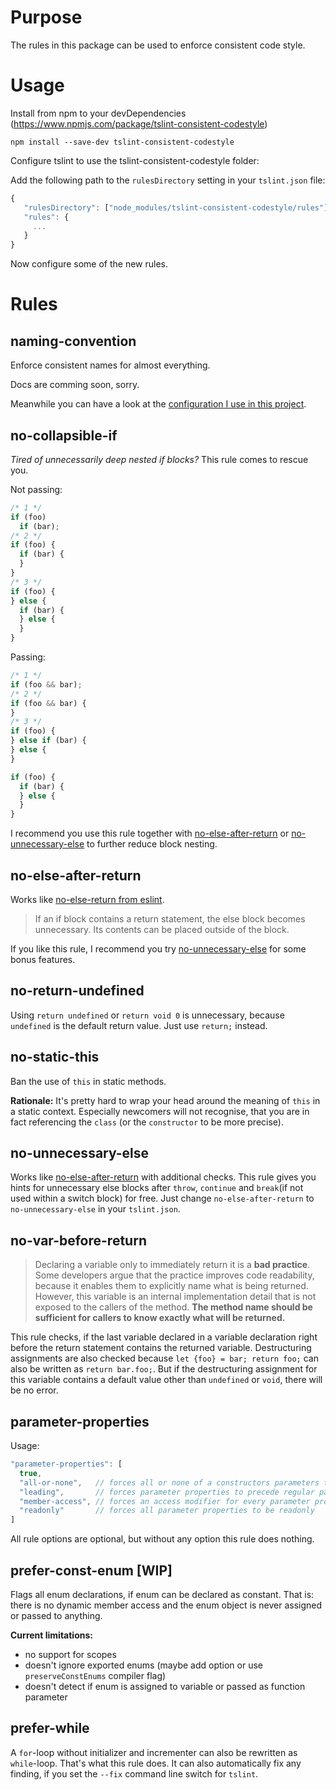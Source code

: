 # Purpose

The rules in this package can be used to enforce consistent code style.

# Usage

Install from npm to your devDependencies  (https://www.npmjs.com/package/tslint-consistent-codestyle)

```
npm install --save-dev tslint-consistent-codestyle
```

Configure tslint to use the tslint-consistent-codestyle folder:

Add the following path to the `rulesDirectory` setting in your `tslint.json` file:

```javascript
{
   "rulesDirectory": ["node_modules/tslint-consistent-codestyle/rules"]
   "rules": {
     ...
   }
}
```

Now configure some of the new rules.

# Rules

## naming-convention
Enforce consistent names for almost everything.

Docs are comming soon, sorry.

Meanwhile you can have a look at the [configuration I use in this project](https://github.com/ajafff/tslint-consistent-codestyle/blob/master/tslint.json#L93-L106).

## no-collapsible-if
*Tired of unnecessarily deep nested if blocks?*
This rule comes to rescue you.

Not passing:
```javascript
/* 1 */
if (foo)
  if (bar);
/* 2 */
if (foo) {
  if (bar) {
  }
}
/* 3 */
if (foo) {
} else {
  if (bar) {
  } else {
  }
}
```
Passing:
```javascript
/* 1 */
if (foo && bar);
/* 2 */
if (foo && bar) {
}
/* 3 */
if (foo) {
} else if (bar) {
} else {
}

if (foo) {
  if (bar) {
  } else {
  }
}
```
I recommend you use this rule together with [no-else-after-return](#no-else-after-return) or [no-unnecessary-else](#no-unnecessary-else) to further reduce block nesting.

## no-else-after-return
Works like [no-else-return from eslint](http://eslint.org/docs/rules/no-else-return).

> If an if block contains a return statement, the else block becomes unnecessary. Its contents can be placed outside of the block.

If you like this rule, I recommend you try [no-unnecessary-else](#no-unnecessary-else) for some bonus features.

## no-return-undefined
Using `return undefined` or `return void 0` is unnecessary, because `undefined` is the default return value. Just use `return;` instead.

## no-static-this
Ban the use of `this` in static methods.

__Rationale:__ It's pretty hard to wrap your head around the meaning of `this` in a static context. Especially newcomers will not recognise, that you are in fact referencing the `class` (or the `constructor` to be more precise).

## no-unnecessary-else
Works like [no-else-after-return](#no-else-after-return) with additional checks. This rule gives you hints for unnecessary else blocks after `throw`, `continue` and `break`(if not used within a switch block) for free. Just change `no-else-after-return` to `no-unnecessary-else` in your `tslint.json`.

## no-var-before-return
> Declaring a variable only to immediately return it is a **bad practice**. Some developers argue that the practice improves code readability, because it enables them to explicitly name what is being returned. However, this variable is an internal implementation detail that is not exposed to the callers of the method. **The method name should be sufficient for callers to know exactly what will be returned.**

This rule checks, if the last variable declared in a variable declaration right before the return statement contains the returned variable.
Destructuring assignments are also checked because `let {foo} = bar; return foo;` can also be written as `return bar.foo;`.
But if the destructuring assignment for this variable contains a default value other than `undefined` or `void`, there will be no error.

## parameter-properties
Usage:
```javascript
"parameter-properties": [
  true,
  "all-or-none",   // forces all or none of a constructors parameters to be parameter properties
  "leading",       // forces parameter properties to precede regular parameters
  "member-access", // forces an access modifier for every parameter property
  "readonly"       // forces all parameter properties to be readonly
]
```

All rule options are optional, but without any option this rule does nothing.

## prefer-const-enum [WIP]
Flags all enum declarations, if enum can be declared as constant. That is: there is no dynamic member access and the enum object is never assigned or passed to anything.

__Current limitations:__
* no support for scopes
* doesn't ignore exported enums (maybe add option or use `preserveConstEnums` compiler flag)
* doesn't detect if enum is assigned to variable or passed as function parameter

## prefer-while
A `for`-loop without initializer and incrementer can also be rewritten as `while`-loop. That's what this rule does.
It can also automatically fix any finding, if you set the `--fix` command line switch for `tslint`.